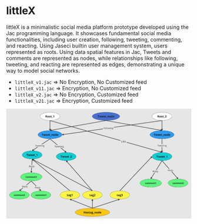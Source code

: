 # littleX

littleX is a minimalistic social media platform prototype developed using the Jac programming language. It showcases fundamental social media functionalities, including user creation, following, tweeting, commenting, and reacting. Using Jaseci builtin user management system, users represented as roots. Using data spatial features in Jac, Tweets and comments are represented as nodes, while relationships like following, tweeting, and reacting are represented as edges, demonstrating a unique way to model social networks.

- `littleX_v1.jac` => No Encryption, No Customized feed
- `littleX_v11.jac` => Encryption, No Customized feed
- `littleX_v2.jac` => No Encryption, Customized feed
- `littleX_v21.jac` => Encryption, Customized feed

![Architecture](images/image.png)
